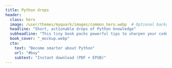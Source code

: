 ```yaml
---
title: Python drops
header:
  class: hero
  image: /user/themes/myquark/images/common_hero.webp  # Optional background image used by base Quark hero
  headline: "Short, actionable drops of Python knowledge"
  subheadline: "This tiny book packs powerful tips to sharpen your code."
  book_cover: "_mockup.webp"
  cta:
    text: "Become smarter about Python"
    url: "#buy"
    subtext: "Instant download (PDF + EPUB)"
---
```

